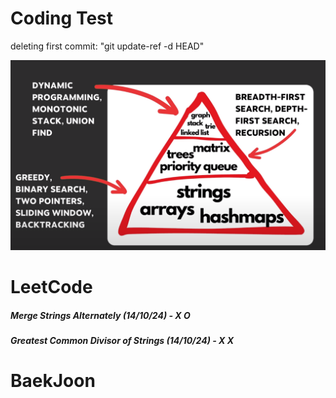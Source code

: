 # Coding Test

deleting first commit: "git update-ref -d HEAD"


![Image](image.png)

# LeetCode
##### Merge Strings Alternately (14/10/24) - X O
##### Greatest Common Divisor of Strings (14/10/24) - X X


# BaekJoon
##### 

